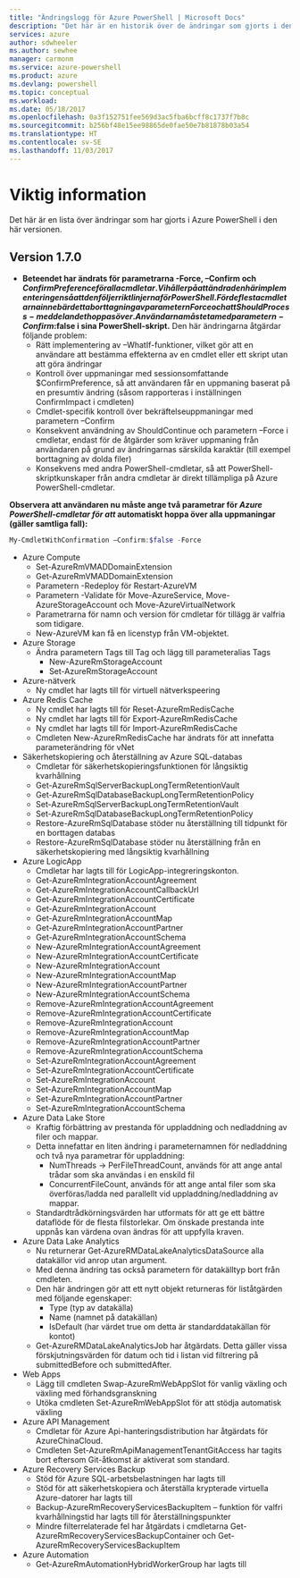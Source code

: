 ```yaml
---
title: "Ändringslogg för Azure PowerShell | Microsoft Docs"
description: "Det här är en historik över de ändringar som gjorts i den senaste versionen av Azure PowerShell."
services: azure
author: sdwheeler
ms.author: sewhee
manager: carmonm
ms.service: azure-powershell
ms.product: azure
ms.devlang: powershell
ms.topic: conceptual
ms.workload: 
ms.date: 05/18/2017
ms.openlocfilehash: 0a3f152751fee569d3ac5fba6bcff8c1737f7b8c
ms.sourcegitcommit: b256bf48e15ee98865de0fae50e7b81878b03a54
ms.translationtype: HT
ms.contentlocale: sv-SE
ms.lasthandoff: 11/03/2017
---
```

# <a name="release-notes"></a>Viktig information

Det här är en lista över ändringar som har gjorts i Azure PowerShell i den här versionen.

## <a name="version-170"></a>Version 1.7.0

* **Beteendet har ändrats för parametrarna -Force, –Confirm och $ConfirmPreference för alla cmdletar. Vi håller på att ändra den här implementeringen så att den följer riktlinjerna för PowerShell. För de flesta cmdletarna innebär detta borttagning av parametern Force och att ShouldProcess-meddelandet hoppas över. Användarna måste ta med parametern -Confirm:$false i sina PowerShell-skript.** Den här ändringarna åtgärdar följande problem:
  - Rätt implementering av –WhatIf-funktioner, vilket gör att en användare att bestämma effekterna av en cmdlet eller ett skript utan att göra ändringar
  - Kontroll över uppmaningar med sessionsomfattande $ConfirmPreference, så att användaren får en uppmaning baserat på en presumtiv ändring (såsom rapporteras i inställningen ConfirmImpact i cmdleten)
  - Cmdlet-specifik kontroll över bekräftelseuppmaningar med parametern –Confirm
  - Konsekvent användning av ShouldContinue och parametern –Force i cmdletar, endast för de åtgärder som kräver uppmaning från användaren på grund av ändringarnas särskilda karaktär (till exempel borttagning av dolda filer)
  - Konsekvens med andra PowerShell-cmdletar, så att PowerShell-skriptkunskaper från andra cmdletar är direkt tillämpliga på Azure PowerShell-cmdletar.

**Observera att användaren nu måste ange två parametrar för *Azure PowerShell-cmdletar för att* automatiskt hoppa över alla uppmaningar (gäller samtliga fall):**
```powershell
My-CmdletWithConfirmation –Confirm:$false -Force
```
* Azure Compute
  - Set-AzureRmVMADDomainExtension
  - Get-AzureRmVMADDomainExtension
  - Parametern -Redeploy för Restart-AzureVM
  - Parametern -Validate för Move-AzureService, Move-AzureStorageAccount och Move-AzureVirtualNetwork
  - Parametrarna för namn och version för cmdletar för tillägg är valfria som tidigare.
  - New-AzureVM kan få en licenstyp från VM-objektet.
* Azure Storage
  - Ändra parametern Tags till Tag och lägg till parameteralias Tags
    + New-AzureRmStorageAccount
    + Set-AzureRmStorageAccount
* Azure-nätverk
  - Ny cmdlet har lagts till för virtuell nätverkspeering
* Azure Redis Cache
  - Ny cmdlet har lagts till för Reset-AzureRmRedisCache
  - Ny cmdlet har lagts till för Export-AzureRmRedisCache
  - Ny cmdlet har lagts till för Import-AzureRmRedisCache
  - Cmdleten New-AzureRmRedisCache har ändrats för att innefatta parameterändring för vNet
* Säkerhetskopiering och återställning av Azure SQL-databas
  - Cmdletar för säkerhetskopieringsfunktionen för långsiktig kvarhållning
  - Get-AzureRmSqlServerBackupLongTermRetentionVault
  - Get-AzureRmSqlDatabaseBackupLongTermRetentionPolicy
  - Set-AzureRmSqlServerBackupLongTermRetentionVault
  - Set-AzureRmSqlDatabaseBackupLongTermRetentionPolicy
  - Restore-AzureRmSqlDatabase stöder nu återställning till tidpunkt för en borttagen databas
  - Restore-AzureRmSqlDatabase stöder nu återställning från en säkerhetskopiering med långsiktig kvarhållning
* Azure LogicApp
  - Cmdletar har lagts till för LogicApp-integreringskonton.
  - Get-AzureRmIntegrationAccountAgreement
  - Get-AzureRmIntegrationAccountCallbackUrl
  - Get-AzureRmIntegrationAccountCertificate
  - Get-AzureRmIntegrationAccount
  - Get-AzureRmIntegrationAccountMap
  - Get-AzureRmIntegrationAccountPartner
  - Get-AzureRmIntegrationAccountSchema
  - New-AzureRmIntegrationAccountAgreement
  - New-AzureRmIntegrationAccountCertificate
  - New-AzureRmIntegrationAccount
  - New-AzureRmIntegrationAccountMap
  - New-AzureRmIntegrationAccountPartner
  - New-AzureRmIntegrationAccountSchema
  - Remove-AzureRmIntegrationAccountAgreement
  - Remove-AzureRmIntegrationAccountCertificate
  - Remove-AzureRmIntegrationAccount
  - Remove-AzureRmIntegrationAccountMap
  - Remove-AzureRmIntegrationAccountPartner
  - Remove-AzureRmIntegrationAccountSchema
  - Set-AzureRmIntegrationAccountAgreement
  - Set-AzureRmIntegrationAccountCertificate
  - Set-AzureRmIntegrationAccount
  - Set-AzureRmIntegrationAccountMap
  - Set-AzureRmIntegrationAccountPartner
  - Set-AzureRmIntegrationAccountSchema
* Azure Data Lake Store
  - Kraftig förbättring av prestanda för uppladdning och nedladdning av filer och mappar.
  - Detta innefattar en liten ändring i parameternamnen för nedladdning och två nya parametrar för uppladdning:
    + NumThreads -> PerFileThreadCount, används för att ange antal trådar som ska användas i en enskild fil
    + ConcurrentFileCount, används för att ange antal filer som ska överföras/ladda ned parallellt vid uppladdning/nedladdning av mappar.
  - Standardtrådkörningsvärden har utformats för att ge ett bättre dataflöde för de flesta filstorlekar. Om önskade prestanda inte uppnås kan värdena ovan ändras för att uppfylla kraven.
* Azure Data Lake Analytics
  - Nu returnerar Get-AzureRMDataLakeAnalyticsDataSource alla datakällor vid anrop utan argument.
  - Med denna ändring tas också parametern för datakälltyp bort från cmdleten.
  - Den här ändringen gör att ett nytt objekt returneras för liståtgärden med följande egenskaper:
    + Type (typ av datakälla)
    + Name (namnet på datakällan)
    + IsDefault (har värdet true om detta är standarddatakällan för kontot)
  - Get-AzureRMDataLakeAnalyticsJob har åtgärdats. Detta gäller vissa förskjutningsvärden för datum och tid i listan vid filtrering på submittedBefore och submittedAfter.
* Web Apps
  - Lägg till cmdleten Swap-AzureRmWebAppSlot för vanlig växling och växling med förhandsgranskning
  - Utöka cmdleten Set-AzureRmWebAppSlot för att stödja automatisk växling
* Azure API Management
  - Cmdletar för Azure Api-hanteringsdistribution har åtgärdats för AzureChinaCloud.
  - Cmdleten Set-AzureRmApiManagementTenantGitAccess har tagits bort eftersom Git-åtkomst är aktiverat som standard.
* Azure Recovery Services Backup
  - Stöd för Azure SQL-arbetsbelastningen har lagts till
  - Stöd för att säkerhetskopiera och återställa krypterade virtuella Azure-datorer har lagts till
  - Backup-AzureRmRecoveryServicesBackupItem – funktion för valfri kvarhållningstid har lagts till för återställningspunkter
  - Mindre filterrelaterade fel har åtgärdats i cmdletarna Get-AzureRmRecoveryServicesBackupContainer och Get-AzureRmRecoveryServicesBackupItem
* Azure Automation
  - Get-AzureRmAutomationHybridWorkerGroup har lagts till
